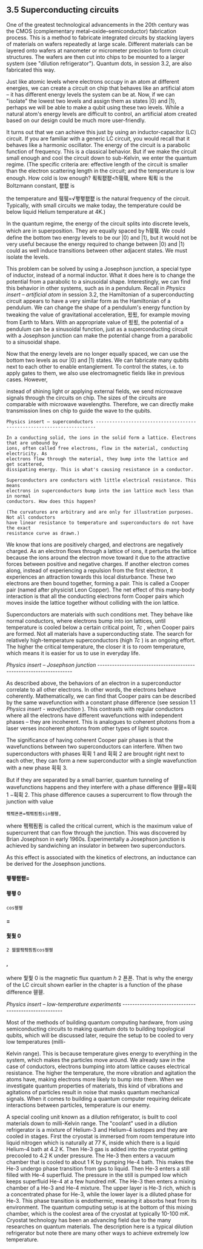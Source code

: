 ## 3.5 Superconducting circuits

One of the greatest technological advancements in the 20th century was the CMOS (complementary
metal–oxide–semiconductor) fabrication process. This is a method to fabricate integrated circuits by
stacking layers of materials on wafers repeatedly at large scale. Different materials can be layered onto
wafers at nanometer or micrometer precision to form circuit structures. The wafers are then cut into chips
to be mounted to a larger system (see "dilution refrigerator"). Quantum dots, in session 3.2, are also
fabricated this way.

Just like atomic levels where electrons occupy in an atom at different energies, we can create a
circuit on chip that behaves like an artificial atom – it has different energy levels the system can be at.
Now, if we can "isolate" the lowest two levels and assign them as states |0⟩ and |1⟩, perhaps we will be
able to make a qubit using these two levels. While a natural atom's energy levels are difficult to control,
an artificial atom created based on our design could be much more user-friendly.

It turns out that we can achieve this just by using an inductor-capacitor (LC) circuit. If you are
familiar with a generic LC circuit, you would recall that it behaves like a harmonic oscillator. The energy of
the circuit is a parabolic function of frequency. This is a classical behavior. But if we make the circuit small
enough and cool the circuit down to sub-Kelvin, we enter the quantum regime. (The specific criteria are:
effective length of the circuit is smaller than the electron scattering length in the circuit; and the
temperature is low enough. How cold is low enough? 푘푘퐶퐶<ħ휔휔, where 푘푘 is the Boltzmann constant, 퐶퐶 is

the temperature and 휔휔=√퐿퐿퐶퐶 is the natural frequency of the circuit. Typically, with small circuits we
make today, the temperature could be below liquid Helium temperature at 4K.)


In the quantum regime, the energy of the circuit splits into discrete levels, which are in
superposition. They are equally spaced by ħ휔휔. We could define the bottom two energy levels to be our
|0⟩ and |1⟩, but it would not be very useful because the energy required to change between |0⟩ and |1⟩
could as well induce transitions between other adjacent states. We must isolate the levels.

This problem can be solved by using a Josephson junction, a special type of inductor, instead of a
normal inductor. What it does here is to change the potential from a parabolic to a sinusoidal shape.
Interestingly, we can find this behavior in other systems, such as in a pendulum. Recall in _Physics insert –
artificial atom_ in session 3.2, the Hamiltonian of a superconducting circuit appears to have a very similar
form as the Hamiltonian of a pendulum. We can change the shape of a pendulum's energy function by
tweaking the value of gravitational acceleration, 푔푔, for example moving from Earth to Mars. With an
appropriate value of 푔푔, the potential of a pendulum can be a sinusoidal function, just as a superconducting
circuit with a Josephson junction can make the potential change from a parabolic to a sinusoidal shape.

Now that the energy levels are no longer equally spaced, we can use the bottom two levels as our
|0⟩ and |1⟩ states. We can fabricate many qubits next to each other to enable entanglement. To control
the states, i.e. to apply gates to them, we also use electromagnetic fields like in previous cases. However,


instead of shining light or applying external fields, we send microwave signals through the circuits on chip.
The sizes of the circuits are comparable with microwave wavelengths. Therefore, we can directly make
transmission lines on chip to guide the wave to the qubits.

```
Physics insert – superconductors ----------------------------------------------------------------------
```
```
In a conducting solid, the ions in the solid form a lattice. Electrons that are unbound by
ions, often called free electrons, flow in the material, conducting electricity. As
electrons flow through the material, they bump into the lattice and get scattered,
dissipating energy. This is what's causing resistance in a conductor.
```
```
Superconductors are conductors with little electrical resistance. This means
electrons in superconductors bump into the ion lattice much less than in normal
conductors. How does this happen?
```
```
(The curvatures are arbitrary and are only for illustration purposes. Not all conductors
have linear resistance to temperature and superconductors do not have the exact
resistance curve as drawn.)
```

We know that ions are positively charged, and electrons are negatively charged.
As an electron flows through a lattice of ions, it perturbs the lattice because the ions
around the electron move toward it due to the attractive forces between positive and
negative charges. If another electron comes along, instead of experiencing a repulsion
from the first electron, it experiences an attraction towards this local disturbance.
These two electrons are then bound together, forming a pair. This is called a Cooper
pair (named after physicist Leon Copper). The net effect of this many-body interaction
is that all the conducting electrons form Cooper pairs which moves inside the lattice
together without colliding with the ion lattice.

Superconductors are materials with such conditions met. They behave like
normal conductors, where electrons bump into ion lattices, until temperature is cooled
below a certain critical point, _Tc_ , when Cooper pairs are formed. Not all materials have
a superconducting state. The search for relatively high-temperature superconductors
(high _Tc_ ) is an ongoing effort. The higher the critical temperature, the closer it is to
room temperature, which means it is easier for us to use in everyday life.


_Physics insert – Josephson junction_ -------------------------------------------------------------------

As described above, the behaviors of an electron in a superconductor correlate to all
other electrons. In other words, the electrons behave coherently. Mathematically, we
can find that Cooper pairs can be described by the same wavefunction with a constant
phase difference (see session 1.1 _Physics insert - wavefunction_ ). This contrasts with
regular conductors where all the electrons have different wavefunctions with
independent phases – they are incoherent. This is analogues to coherent photons from
a laser verses incoherent photons from other types of light source.

The significance of having coherent Cooper pair phases is that the wavefunctions
between two superconductors can interfere. When two superconductors with phases
휙휙 1 and 휙휙 2 are brought right next to each other, they can form a new superconductor
with a single wavefunction with a new phase 휙휙 3.


But if they are separated by a small barrier, quantum tunneling of wavefunctions
happens and they interfere with a phase difference 휃휃=휙휙 1 −휙휙 2. This phase difference
causes a supercurrent to flow through the junction with value

```
퐼퐼푠푠=퐼퐼푐푐sin휃휃,
```
where 퐼퐼푐푐 is called the critical current, which is the maximum value of supercurrent that
can flow through the junction. This was discovered by Brian Josephson in early 1960s.
Experimentally a Josephson junction is achieved by sandwiching an insulator in
between two superconductors.

As this effect is associated with the kinetics of electrons, an inductance can be
derived for the Josephson junctions.

#### 퐿퐿퐽퐽=

#### 퐿퐿 0

```
cos휃휃
```
#### =

#### 훷훷 0

```
2 휋휋퐼퐼푐푐cos휃휃
```
#### ,

where 훷훷 0 is the magnetic flux quantum
ℎ
2 푠푠. That is why the energy of the LC circuit
shown earlier in the chapter is a function of the phase difference 휃휃.

_Physics insert – low-temperature experiments_ -----------------------------------------------------

Most of the methods of building quantum computing hardware, from using
semiconducting circuits to making quantum dots to building topological qubits, which
will be discussed later, require the setup to be cooled to very low temperatures (milli-


Kelvin range). This is because temperature gives energy to everything in the system,
which makes the particles move around. We already saw in the case of conductors,
electrons bumping into atom lattice causes electrical resistance. The higher the
temperature, the more vibration and agitation the atoms have, making electrons more
likely to bump into them. When we investigate quantum properties of materials, this
kind of vibrations and agitations of particles result in noise that masks quantum
mechanical signals. When it comes to building a quantum computer requiring delicate
interactions between particles, temperature is our enemy.

A special cooling unit known as a dilution refrigerator, is built to cool materials
down to milli-Kelvin range. The "coolant" used in a dilution refrigerator is a mixture of
Helium-3 and Helium-4 isotopes and they are cooled in stages. First the cryostat is
immersed from room temperature into liquid nitrogen which is naturally at 77 K, inside
which there is a liquid Helium-4 bath at 4.2 K. Then He-3 gas is added into the cryostat
getting precooled to 4.2 K under pressure. The He-3 then enters a vacuum chamber
that is cooled to about 1 K by pumping He-4 bath. This makes the He-3 undergo phase
transition from gas to liquid. Then He-3 enters a still filled with He-4 superfluid. The
pressure in the still is pumped low which keeps superfluid He-4 at a few hundred mK.
The He-3 then enters a mixing chamber of a He-3 and He-4 mixture. The upper layer is
He-3 rich, which is a concentrated phase for He-3, while the lower layer is a diluted
phase for He-3. This phase transition is endothermic, meaning it absorbs heat from its
environment. The quantum computing setup is at the bottom of this mixing chamber,
which is the coolest area of the cryostat at typically 10-100 mK. Cryostat technology
has been an advancing field due to the many researches on quantum materials. The
description here is a typical dilution refrigerator but note there are many other ways
to achieve extremely low temperature.

